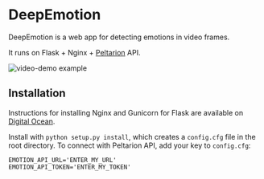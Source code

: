 # DeepEmotion

DeepEmotion is a web app for detecting emotions in video frames. 

It runs on Flask + Nginx + [Peltarion](https://peltarion.com/) API.

![video-demo example](video-demo_mid.gif)

## Installation

Instructions for installing Nginx and Gunicorn for Flask are available on [Digital Ocean](https://www.digitalocean.com/community/tutorials/how-to-serve-flask-applications-with-gunicorn-and-nginx-on-ubuntu-18-04).

Install with `python setup.py install`, which creates a `config.cfg` file in the root directory. To connect with Peltarion API, add your key to `config.cfg`:

```
EMOTION_API_URL='ENTER_MY_URL'
EMOTION_API_TOKEN='ENTER_MY_TOKEN'
```
